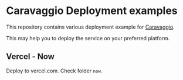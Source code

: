 # Caravaggio Deployment examples

This repository contains various deployment example for [Caravaggio](https://caravaggio.ramielcreations.com).

This may help you to deploy the service on your preferred platform.

## Vercel - Now

Deploy to vercel.com. Check folder `now`.
